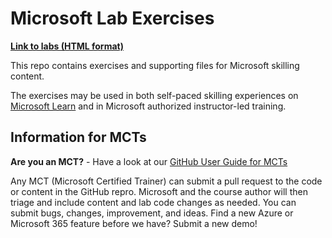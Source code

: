 # Microsoft Lab Exercises
<!-- Change the title above as appropriate -->

**[Link to labs (HTML format)](https://microsoftlearning.github.io/APL-0501-Get-started-Microsoft-Entra-Management-Tasks/)**

This repo contains exercises and supporting files for Microsoft skilling content.

The exercises may be used in both self-paced skilling experiences on [Microsoft Learn](https://learn.microsoft.com) and in Microsoft authorized instructor-led training.
<!-- Update thr paragraph above with a link to a specific Learning Path or course as appropriate -->

## Information for MCTs
<!-- You can remove this section if the exercises will not be used to support Microsoft Official Curriculum ILT -->

**Are you an MCT?** - Have a look at our [GitHub User Guide for MCTs](https://microsoftlearning.github.io/MCT-User-Guide/)

Any MCT (Microsoft Certified Trainer) can submit a pull request to the code or content in the GitHub repro. Microsoft and the course author will then triage and include content and lab code changes as needed. You can submit bugs, changes, improvement, and ideas. Find a new Azure or Microsoft 365 feature before we have? Submit a new demo!
